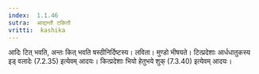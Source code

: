 ```yaml
---
index:  1.1.46
sutra:  आद्यन्तौ टकितौ
vritti:  kashika 
---
```


आदिः टित् भवति, अन्तः कित् भवति षस्ठीनिर्दिष्टस्य। लविता। मुण्डो भीषयते। टित्प्रदेशाः आर्धधातुकस्य इड् वलादेः (7.2.35) इत्येवम् आदयः। कित्प्रदेशाः भियो हेतुभये शुक् (7.3.40) इत्येवम् आदयः।

